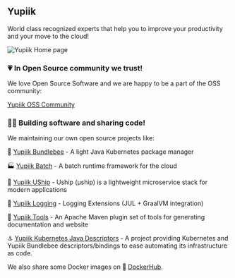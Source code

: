 ## Yupiik
World class recognized experts that help you to improve your productivity and your move to the cloud!

![Yupiik Home page](https://media-exp1.licdn.com/dms/image/C4D1BAQE6UqL2DC6ssQ/company-background_10000/0/1618578379408?e=1631984400&v=beta&t=_YMoy6bTZuuqtOC1NdoW2Dhuzg0XOR1HsHNbxvibbjY)

### 💗 In Open Source community we trust!

We love Open Source Software and we are happy to be a part of the OSS community:

[Yupiik OSS Community](https://yupiik.github.io/community.html)

### 👩‍💻 Building software and sharing code!

We maintaining our own open source projects like:

:honeybee: [Yupiik Bundlebee](https://github.com/yupiik/bundlebee) - A light Java Kubernetes package manager

:factory: [Yupiik Batch](https://github.com/yupiik/yupiik-batch) - A batch runtime framework for the cloud

:rocket: [Yupiik UShip](https://github.com/yupiik/uship) - Uship (µship) is a lightweight microservice stack for modern applications

:fax: [Yupiik Logging](https://github.com/yupiik/yupiik-logging) - Logging Extensions (JUL + GraalVM integration)

:wrench: [Yupiik Tools](https://github.com/yupiik/tools-maven-plugin) - An Apache Maven plugin set of tools for generating documentation and website

:anchor: [Yupiik Kubernetes Java Descriptors](https://github.com/yupiik/kubernetes-java-descriptors) - A project providing Kubernetes and Yupiik Bundlebee descriptors/bindings to ease automating its infrastructure as code. 


We also share some Docker images on :whale: [DockerHub](https://hub.docker.com/u/ossyupiik).
